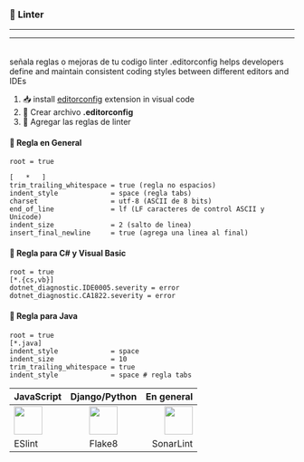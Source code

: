 ### 🔗 **Linter**

---

---

######

señala reglas o mejoras de tu codigo
linter .editorconfig helps developers define and maintain
consistent coding styles between different editors and IDEs

1. 📥 install [editorconfig](https://marketplace.visualstudio.com/items?itemName=EditorConfig.EditorConfig) extension in visual code
2. 📂 Crear archivo **.editorconfig**
3. 📝 Agregar las reglas de linter

#### 📌 Regla en General

```
root = true

[   *   ]
trim_trailing_whitespace = true (regla no espacios)
indent_style             = space (regla tabs)
charset                  = utf-8 (ASCII de 8 bits)
end_of_line              = lf (LF caracteres de control ASCII y Unicode)
indent_size              = 2 (salto de linea)
insert_final_newline     = true (agrega una linea al final)
```

#### 📌 Regla para C# y Visual Basic

```
root = true
[*.{cs,vb}]
dotnet_diagnostic.IDE0005.severity = error
dotnet_diagnostic.CA1822.severity = error
```

#### 📌 Regla para Java

```
root = true
[*.java]
indent_style			 = space
indent_size 			 = 10
trim_trailing_whitespace = true
indent_style             = space # regla tabs
```

| JavaScript                                                                                                                                                                                                                                        |                                                       Django/Python                                                       |                                                                                                                                                                                                                                                       En general |
| :------------------------------------------------------------------------------------------------------------------------------------------------------------------------------------------------------------------------------------------------ | :-----------------------------------------------------------------------------------------------------------------------: | ---------------------------------------------------------------------------------------------------------------------------------------------------------------------------------------------------------------------------------------------------------------: |
| [<img src="https://dbaeumer.gallerycdn.vsassets.io/extensions/dbaeumer/vscode-eslint/2.2.6/1657015175302/Microsoft.VisualStudio.Services.Icons.Default" width="50"/>](https://marketplace.visualstudio.com/items?itemName=dbaeumer.vscode-eslint) | [<img src="https://pypi.org/static/images/logo-small.95de8436.svg" width="50"/>](https://pypi.org/project/flake8-django/) | [<img src="https://sonarsource.gallerycdn.vsassets.io/extensions/sonarsource/sonarlint-vscode/3.7.0/1657612508605/Microsoft.VisualStudio.Services.Icons.Default" width="50"/>](https://marketplace.visualstudio.com/items?itemName=SonarSource.sonarlint-vscode) |
| ESlint                                                                                                                                                                                                                                            |                                                          Flake8                                                           |                                                                                                                                                                                                                                                        SonarLint |

